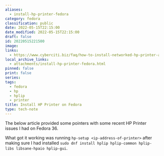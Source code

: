 ```yaml
---
aliases:
  - install-hp-printer-fedora
category: fedora
classification: public
date: 2022-05-15T22:15:00
date_modified: 2022-05-15T22:15:00
draft: false
id: 20220515221500
image: 
links:
  - https://www.cyberciti.biz/faq/how-to-install-networked-hp-printer-and-scanner-on-fedora-linux/
local_archive_links:
  - attachments/install-hp-printer-fedora.html
pinned: false
print: false
series: 
tags:
  - fedora
  - hp
  - hplip
  - printer
title: Install HP Printer on Fedora
type: tech-note
---
```


The below article provided some pointers with some recent HP Printer issues I had on Fedora 36. 

What got it working was running `hp-setup <ip-address-of-printer>` after making sure I had installed `sudo dnf install hplip hplip-common hplip-libs libsane-hpaio hplip-gui`.